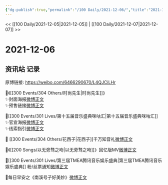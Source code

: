 ```yaml
---
{"dg-publish":true,"permalink":"/100 Daily/2021-12-06/","title":"2021-12-06","created":"2022-12-23T10:56:49.000+08:00","updated":"2023-02-26T00:50:16.000+08:00"}
---
```



<< [[100 Daily/2021-12-05\|2021-12-05]] | [[100 Daily/2021-12-07\|2021-12-07]] >>

# 2021-12-06

## 资讯站 记录

原博链接: https://weibo.com/6466290670/L4QJCiLHr

🌸《[[300 Events/304 Others/时尚先生\|时尚先生]]》  
✨封面海报[微博正文](https://m.weibo.cn/6466290670/4711487308566289)  
✨预售链接[微博正文](https://m.weibo.cn/6466290670/4711490948696556)

🌸[[300 Events/301 Lives/第十五届音乐盛典咪咕汇\|第十五届音乐盛典咪咕汇]]  
✨官宣海报[微博正文](https://m.weibo.cn/6466290670/4711373558255374)  
✨线索指引[微博正文](https://m.weibo.cn/6466290670/4711339526720304)

🌸 [[300 Events/304 Others/花西子\|花西子]]千万知音礼[微博正文](https://m.weibo.cn/6466290670/4711477812922818)

🌸《[[200 Songs/以无旁骛之吻\|以无旁骛之吻]]》回忆版MV[微博正文](https://m.weibo.cn/6466290670/4711351522167465)

🌸[[300 Events/301 Lives/第三届TMEA腾讯音乐娱乐盛典\|第三届TMEA腾讯音乐娱乐盛典]] 粉/丝票通知[微博正文](https://m.weibo.cn/6466290670/4711511862021930)

🌄每日早安之《南溪号子好美妙》[微博正文](https://m.weibo.cn/6466290670/4711333037605080)
